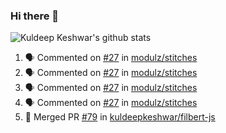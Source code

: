 ### Hi there 👋

<!--
**kuldeepkeshwar/kuldeepkeshwar** is a ✨ _special_ ✨ repository because its `README.md` (this file) appears on your GitHub profile.

Here are some ideas to get you started:

- 🔭 I’m currently working on ...
- 🌱 I’m currently learning ...
- 👯 I’m looking to collaborate on ...
- 🤔 I’m looking for help with ...
- 💬 Ask me about ...
- 📫 How to reach me: ...
- 😄 Pronouns: ...
- ⚡ Fun fact: ...
-->
![Kuldeep Keshwar's github stats](https://github-readme-stats.vercel.app/api?username=kuldeepkeshwar&show_icons=true)

<!--START_SECTION:activity-->
1. 🗣 Commented on [#27](https://github.com//modulz/stitches/issues/27) in [modulz/stitches](https://github.com//modulz/stitches)
2. 🗣 Commented on [#27](https://github.com//modulz/stitches/issues/27) in [modulz/stitches](https://github.com//modulz/stitches)
3. 🗣 Commented on [#27](https://github.com//modulz/stitches/issues/27) in [modulz/stitches](https://github.com//modulz/stitches)
4. 🗣 Commented on [#27](https://github.com//modulz/stitches/issues/27) in [modulz/stitches](https://github.com//modulz/stitches)
5. 🎉 Merged PR [#79](https://github.com//kuldeepkeshwar/filbert-js/pull/79) in [kuldeepkeshwar/filbert-js](https://github.com//kuldeepkeshwar/filbert-js)
<!--END_SECTION:activity-->
